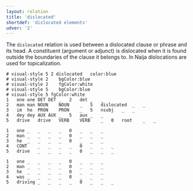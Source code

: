 ```yaml
---
layout: relation
title: 'dislocated'
shortdef: 'dislocated elements'
udver: '2'
---
```


The `dislocated` relation is used between a dislocated clause or phrase and its head. A constituent (argument or adjunct) is dislocated when it is found outside the boundaries of the clause it belongs to. In Naija dislocations are used for topicalization. 

~~~ conllu
# visual-style 5 2 dislocated	color:blue
# visual-style 2	bgColor:blue
# visual-style 2	fgColor:white
# visual-style 5	bgColor:blue
# visual-style 5 fgColor:white
1	one	one	DET	DET	_	2	det	_	_
2	man	man	NOUN	NOUN	_	5	dislocated	_	_
3	im	he	PRON	PRON	_	5	nsubj	_	_
4	dey	dey	AUX	AUX	_	5	aux	_	_
5	drive	drive	VERB	VERB	_	0	root	_	_

1	one	_	_	_	_	0	_	_	_
2	man	_	_	_	_	0	_	_	_
3	he	_	_	_	_	0	_	_	_
4	CONT	_	_	_	_	0	_	_	_	
5	drive	_	_	_	_	0	_	_	_

1	one	_	_	_	_	0	_	_	_
2	man	_	_	_	_	0	_	_	_
3	he	_	_	_	_	0	_	_	_
4	was	_	_	_	_	0	_	_	_	
5	driving	_	_	_	_	0	_	_	_
~~~
